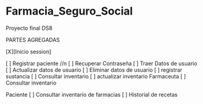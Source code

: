 # Farmacia_Seguro_Social
Proyecto final DS8

PARTES AGREGADAS 


[X][Inicio session]

[ ] Registrar paciente //n
[ ] Recuperar Contraseña
[ ] Traer Datos de usuario
[ ] Actualizar datos de usuario
[ ] Eliminar datos de usuario
[ ] registrar sustancia
[ ] Consultar inventario
[ ] actualizar inventario
Farmaceuta 
[ ]  Consultar inventario

Paciente 
[ ]  Consultar inventario de farmacias
[ ]    Historial de recetas
